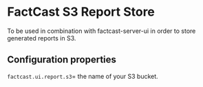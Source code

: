 # FactCast S3 Report Store

To be used in combination with factcast-server-ui in order to store generated reports in S3.

## Configuration properties

`factcast.ui.report.s3`= the name of your S3 bucket.

